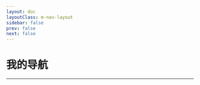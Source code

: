 ```yaml
---
layout: doc
layoutClass: m-nav-layout
sidebar: false
prev: false
next: false
---
```

<style src="../../docs/.vitepress/theme/style/nav.scss"></style>

<script setup>
import { NAV_DATA } from '../zh/utils/data.ts'
</script>


# 我的导航

<NavLinks v-for="{title, items} in NAV_DATA" :title="title" :items="items"/>

---

<confetti />